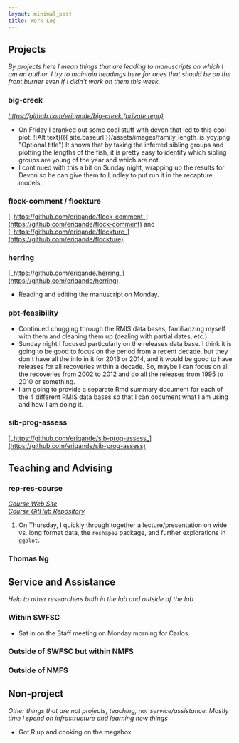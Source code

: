 ```yaml
---
layout: minimal_post
title: Work Log
---
```



## Projects

_By projects here I mean things that are leading to manuscripts on which I am an author.
I try to maintain headings here for ones that should be on the front burner even if I didn't
work on them this week._

### big-creek
[_https://github.com/eriqande/big-creek (private repo)_](https://github.com/eriqande/big-creek)

* On Friday I cranked out some cool stuff with devon that led to this cool plot:
![Alt text]({{ site.baseurl }}/assets/images/family_length_is_yoy.png "Optional title")
It shows that by taking the inferred sibling groups and plotting the lengths of the
fish, it is pretty easy to identify which sibling groups are young of the year and
which are not.
* I continued with this a bit on Sunday night, wrapping up the results for Devon so he can
give them to Lindley to put run it in the recapture models.




### flock-comment / flockture
[_https://github.com/eriqande/flock-comment_](https://github.com/eriqande/flock-comment)
and [_https://github.com/eriqande/flockture_](https://github.com/eriqande/flockture)






### herring
[_https://github.com/eriqande/herring_](https://github.com/eriqande/herring)

* Reading and editing the manuscript on Monday.




### pbt-feasibility

* Continued chugging through the RMIS data bases, familiarizing myself with them and
cleaning them up (dealing with partial dates, etc.).
* Sunday night I focused particularly on the releases data base.  I think it is going to be good to 
focus on the period from a recent decade, but they don't have all the info in it for 2013 or 2014, and it would be good to have releases for all recoveries within a decade.  So, maybe I can focus on all the recoveries from 2002 to 2012 and do all the releases from 1995 to 2010 or something.
* I am going to provide a separate Rmd summary document for each of the 4 different RMIS data bases
so that I can document what I am using and how I am doing it.




### sib-prog-assess
[_https://github.com/eriqande/sib-prog-assess_](https://github.com/eriqande/sib-prog-assess)



## Teaching and Advising


### rep-res-course
[_Course Web Site_](http://eriqande.github.io/rep-res-web/)  
[_Course GitHub Repository_](https://github.com/eriqande/rep-res-course)

1. On Thursday, I quickly through together a lecture/presentation on wide vs. long format
data, the `reshape2` package, and further explorations in `ggplot`.




### Thomas Ng


## Service and Assistance
_Help to other researchers both in the lab and outside of the lab_


### Within SWFSC
* Sat in on the Staff meeting on Monday morning for Carlos.




### Outside of SWFSC but within NMFS



### Outside of NMFS



## Non-project
_Other things that are not projects, teaching, nor service/assistance.  Mostly time I
spend on infrastructure and learning new things_

* Got R up and cooking on the megabox.

